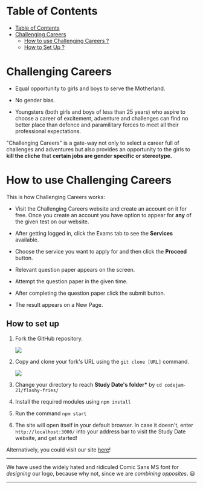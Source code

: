<p align="center">
    
</p>

# Table of Contents

- [Table of Contents](#table-of-contents)
- [Challenging Careers](#challenging-careers)
    - [How to use Challenging Careers ?](#how-to-use-challenging-careers)
    - [How to Set Up ?](#how-to-set-up)

# Challenging Careers

- Equal opportunity to girls and boys to serve the Motherland.

- No gender bias.

- Youngsters (both girls and boys of less than 25 years) who aspire to choose a career of excitement, adventure and challenges can find no better place than defence and paramilitary forces to meet all their professional expectations.

"Challenging Careers" is a gate-way not only to select a career full of challenges and adventures but also provides an opportunity to the girls to **kill the cliche** that **certain jobs are gender specific or stereotype.**

# How to use Challenging Careers

This is how Challenging Careers works:

- Visit the Challenging Careers website and create an account on it for free. Once you create an account you have option to appear for **any** of the given test on our website.
  

- After getting logged in, click the Exams tab to see the **Services** available.

  

- Choose the service you want to apply for and then click the **Proceed** button.
- Relevant question paper appears on the screen. 
- Attempt the question paper in the given time.

  

- After completing the question paper click the submit button. 
- The result appears on a New Page.

## How to set up

1. Fork the GitHub repository.

   <img src=src/components/Homepage/ss3.PNG>

2. Copy and clone your fork's URL using the `git clone [URL]` command.

   <img src=src/components/Homepage/ss4.PNG>

3. Change your directory to reach **Study Date's folder\*** by `cd codejam-21/flashy-fries/`
4. Install the required modules using `npm install`
5. Run the command `npm start`
6. The site will open itself in your default browser. In case it doesn't, enter `http://localhost:3000/` into your address bar to visit the Study Date website, and get started!

Alternatively, you could visit our site [here](https://study-date-eda7b.web.app/)!

---

We have used the widely hated and ridiculed Comic Sans MS font for _designing_ our logo, because why not, since we are _combining opposites_. :smiley:

---

